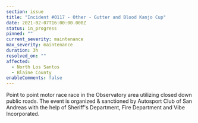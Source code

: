 ```yaml
---
section: issue
title: "Incident #0117 - Other - Gutter and Blood Kanjo Cup"
date: 2021-02-07T16:00:00.000Z
status: in_progress
pinned: ""
current_severity: maintenance
max_severity: maintenance
duration: 3h
resolved_on: ""
affected:
  - North Los Santos
  - Blaine County
enableComments: false
---
```

Point to point motor race race in the Observatory area utilizing closed down public roads. The event is organized & sanctioned by Autosport Club of San Andreas with the help of Sheriff's Department, Fire Department and Vibe Incorporated.